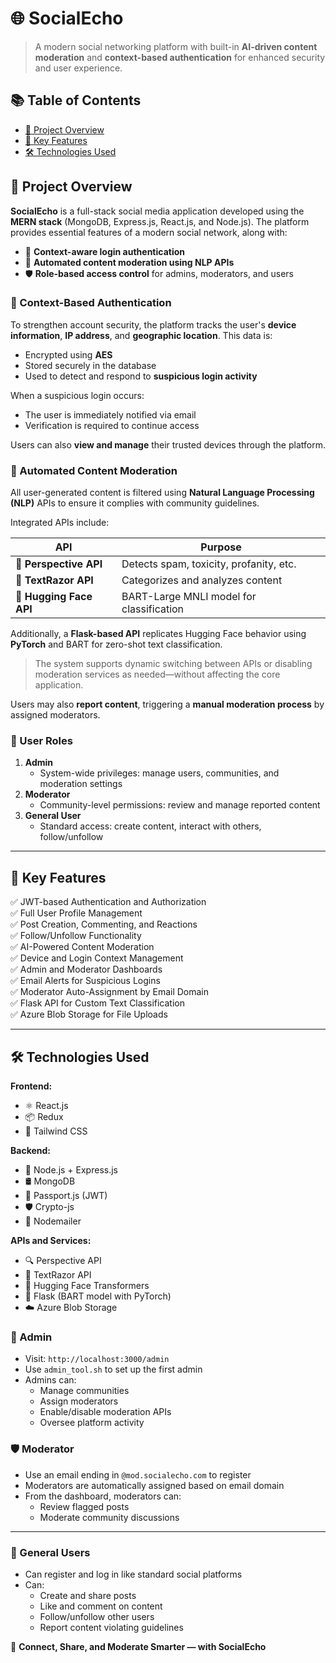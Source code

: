 # 🌐 SocialEcho

> A modern social networking platform with built-in **AI-driven content moderation** and **context-based authentication** for enhanced security and user experience.

## 📚 Table of Contents

- [📌 Project Overview](#-project-overview)
- [🚀 Key Features](#-key-features)
- [🛠️ Technologies Used](#-technologies-used)

## 📌 Project Overview

**SocialEcho** is a full-stack social media application developed using the **MERN stack** (MongoDB, Express.js, React.js, and Node.js). The platform provides essential features of a modern social network, along with:

- 🔐 **Context-aware login authentication**
- 🧠 **Automated content moderation using NLP APIs**
- 🛡️ **Role-based access control** for admins, moderators, and users

### 🔐 Context-Based Authentication

To strengthen account security, the platform tracks the user's **device information**, **IP address**, and **geographic location**. This data is:

- Encrypted using **AES**
- Stored securely in the database
- Used to detect and respond to **suspicious login activity**

When a suspicious login occurs:
- The user is immediately notified via email
- Verification is required to continue access

Users can also **view and manage** their trusted devices through the platform.

### 🧠 Automated Content Moderation

All user-generated content is filtered using **Natural Language Processing (NLP)** APIs to ensure it complies with community guidelines.

Integrated APIs include:

| API                        | Purpose                               |
|----------------------------|----------------------------------------|
| 🧠 **Perspective API**     | Detects spam, toxicity, profanity, etc. |
| 🧠 **TextRazor API**       | Categorizes and analyzes content       |
| 🧠 **Hugging Face API**    | BART-Large MNLI model for classification |

Additionally, a **Flask-based API** replicates Hugging Face behavior using **PyTorch** and BART for zero-shot text classification.

> The system supports dynamic switching between APIs or disabling moderation services as needed—without affecting the core application.

Users may also **report content**, triggering a **manual moderation process** by assigned moderators.

### 👥 User Roles

1. **Admin**  
   - System-wide privileges: manage users, communities, and moderation settings
2. **Moderator**  
   - Community-level permissions: review and manage reported content
3. **General User**  
   - Standard access: create content, interact with others, follow/unfollow

---

## 🚀 Key Features

✅ JWT-based Authentication and Authorization  
✅ Full User Profile Management  
✅ Post Creation, Commenting, and Reactions  
✅ Follow/Unfollow Functionality  
✅ AI-Powered Content Moderation  
✅ Device and Login Context Management  
✅ Admin and Moderator Dashboards  
✅ Email Alerts for Suspicious Logins  
✅ Moderator Auto-Assignment by Email Domain  
✅ Flask API for Custom Text Classification  
✅ Azure Blob Storage for File Uploads

---

## 🛠️ Technologies Used

**Frontend:**
- ⚛️ React.js
- 📦 Redux
- 🎨 Tailwind CSS

**Backend:**
- 🧩 Node.js + Express.js
- 🛢️ MongoDB
- 🔐 Passport.js (JWT)
- 🛡️ Crypto-js
- 📧 Nodemailer

**APIs and Services:**
- 🔍 Perspective API
- 🧠 TextRazor API
- 🤖 Hugging Face Transformers
- 🐍 Flask (BART model with PyTorch)
- ☁️ Azure Blob Storage


### 👑 Admin

- Visit: `http://localhost:3000/admin`
- Use `admin_tool.sh` to set up the first admin
- Admins can:
  - Manage communities
  - Assign moderators
  - Enable/disable moderation APIs
  - Oversee platform activity

### 🛡️ Moderator

- Use an email ending in `@mod.socialecho.com` to register
- Moderators are automatically assigned based on email domain
- From the dashboard, moderators can:
  - Review flagged posts
  - Moderate community discussions

---

### 🙋 General Users

- Can register and log in like standard social platforms
- Can:
  - Create and share posts
  - Like and comment on content
  - Follow/unfollow other users
  - Report content violating guidelines

🔗 **Connect, Share, and Moderate Smarter — with SocialEcho**
